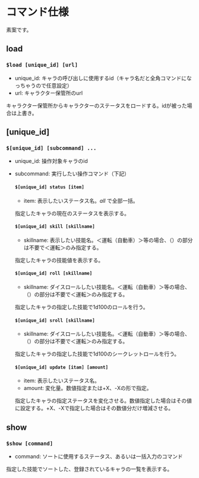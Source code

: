 # コマンド仕様

素案です。

## **load**
### ``` $load [unique_id] [url] ```
- unique_id: キャラの呼び出しに使用するid（キャラ名だと全角コマンドになっちゃうので任意設定）
- url: キャラクター保管所のurl

キャラクター保管所からキャラクターのステータスをロードする。idが被った場合は上書き。


## **[unique_id]**
### ```$[unique_id] [subcommand] ...```
- unique_id: 操作対象キャラのid
- subcommand: 実行したい操作コマンド（下記）

  #### ```$[unique_id] status [item]```
  - item: 表示したいステータス名。*all* で全部一括。

  指定したキャラの現在のステータスを表示する。

  #### ```$[unique_id] skill [skillname]```
  - skillname: 表示したい技能名。＜運転（自動車）＞等の場合、（）の部分は不要で＜運転＞のみ指定する。

  指定したキャラの技能値を表示する。

  #### ```$[unique_id] roll [skillname]```
  - skillname: ダイスロールしたい技能名。＜運転（自動車）＞等の場合、（）の部分は不要で＜運転＞のみ指定する。

  指定したキャラの指定した技能で1d100のロールを行う。

  #### ```$[unique_id] sroll [skillname]```
  - skillname: ダイスロールしたい技能名。＜運転（自動車）＞等の場合、（）の部分は不要で＜運転＞のみ指定する。

  指定したキャラの指定した技能で1d100のシークレットロールを行う。

  #### ```$[unique_id] update [itam] [amount]```
  - item: 表示したいステータス名。
  - amount: 変化量。数値指定または+X、-Xの形で指定。

  指定したキャラの指定ステータスを変化させる。数値指定した場合はその値に設定する。+X、-Xで指定した場合はその数値分だけ増減させる。


## **show**
### ```$show [command]```
- command: ソートに使用するステータス、あるいは一括入力のコマンド

指定した技能でソートした、登録されているキャラの一覧を表示する。
